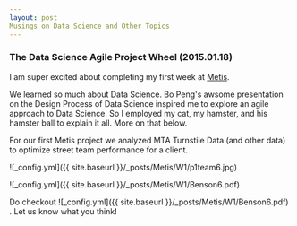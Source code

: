 ```yaml
---
layout: post
Musings on Data Science and Other Topics
---
```


### The Data Science Agile Project Wheel (2015.01.18) 
I am super excited about completing my first week at 
[Metis](http://www.thisismetis.com/).

We learned so much about Data Science.  Bo Peng's awsome presentation on the Design Process of Data Science inspired me to explore an agile approach to Data Science.  So I employed my cat, my hamster, and his hamster ball to explain it all.  More on that below.

For our first Metis project we analyzed MTA Turnstile Data (and other data) to optimize street team performance for a client.

![_config.yml]({{ site.baseurl }}/_posts/Metis/W1/p1team6.jpg)

![_config.yml]({{ site.baseurl }}/_posts/Metis/W1/Benson6.pdf)

Do checkout ![_config.yml]({{ site.baseurl }}/_posts/Metis/W1/Benson6.pdf) .
Let us know what you think!



